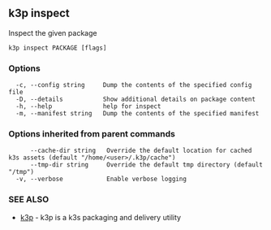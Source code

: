 ## k3p inspect

Inspect the given package

```
k3p inspect PACKAGE [flags]
```

### Options

```
  -c, --config string     Dump the contents of the specified config file
  -D, --details           Show additional details on package content
  -h, --help              help for inspect
  -m, --manifest string   Dump the contents of the specified manifest
```

### Options inherited from parent commands

```
      --cache-dir string   Override the default location for cached k3s assets (default "/home/<user>/.k3p/cache")
      --tmp-dir string     Override the default tmp directory (default "/tmp")
  -v, --verbose            Enable verbose logging
```

### SEE ALSO

* [k3p](k3p.md)	 - k3p is a k3s packaging and delivery utility

